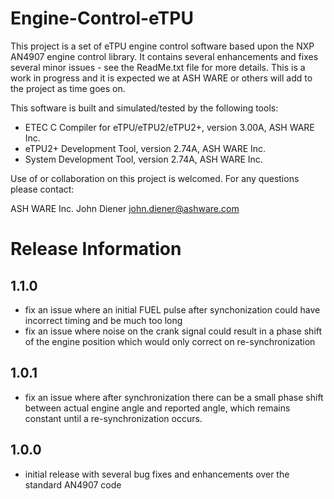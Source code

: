 # Engine-Control-eTPU
This project is a set of eTPU engine control software based upon the NXP AN4907 engine control library.  It contains several enhancements and fixes several minor issues - see the ReadMe.txt file for more details.  This is a work in progress and it is expected we at ASH WARE or others will add to the project as time goes on.

This software is built and simulated/tested by the following tools:
- ETEC C Compiler for eTPU/eTPU2/eTPU2+, version 3.00A, ASH WARE Inc.
- eTPU2+ Development Tool, version 2.74A, ASH WARE Inc.
- System Development Tool, version 2.74A, ASH WARE Inc.

Use of or collaboration on this project is welcomed. For any questions please contact:

ASH WARE Inc. John Diener john.diener@ashware.com

# Release Information

## 1.1.0

- fix an issue where an initial FUEL pulse after synchonization could have incorrect timing and be much too long
- fix an issue where noise on the crank signal could result in a phase shift of the engine position which would only correct on re-synchronization

## 1.0.1

- fix an issue where after synchronization there can be a small phase shift between actual 
  engine angle and reported angle, which remains constant until a re-synchronization
  occurs.

## 1.0.0

- initial release with several bug fixes and enhancements over the standard AN4907 code